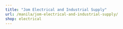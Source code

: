```yaml
---
title: "Jom Electrical and Industrial Supply"
url: /manila/jom-electrical-and-industrial-supply/
shop: electrical
---
```

